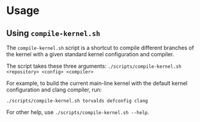 # Usage

## Using `compile-kernel.sh`

The `compile-kernel.sh` script is a shortcut to compile different branches of
the kernel with a given standard kernel configuration and compiler.

The script takes these three arguments:
`./scripts/compile-kernel.sh <repository> <config> <compiler>`

For example, to build the current main-line kernel with the default kernel
configuration and clang compiler, run:

```
./scripts/compile-kernel.sh torvalds defconfig clang
```

For other help, use `./scripts/compile-kernel.sh --help`.
